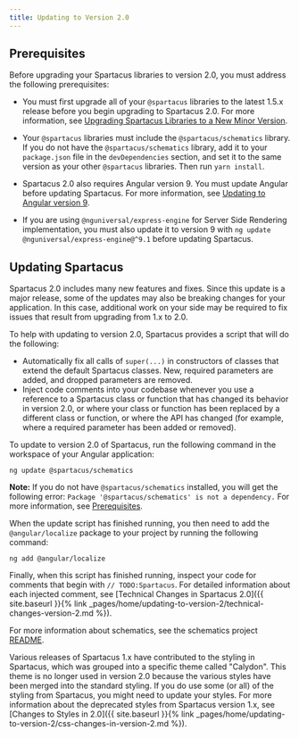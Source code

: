 ```yaml
---
title: Updating to Version 2.0
---
```


## Prerequisites

Before upgrading your Spartacus libraries to version 2.0, you must address the following prerequisites:

- You must first upgrade all of your `@spartacus` libraries to the latest 1.5.x release before you begin upgrading to Spartacus 2.0. For more information, see [Upgrading Spartacus Libraries to a New Minor Version](https://sap.github.io/spartacus-docs/release-information/#upgrading-spartacus-libraries-to-a-new-minor-version).

- Your `@spartacus` libraries must include the `@spartacus/schematics` library. If you do not have the `@spartacus/schematics` library, add it to your `package.json` file in the `devDependencies` section, and set it to the same version as your other `@spartacus` libraries. Then run `yarn install`.

- Spartacus 2.0 also requires Angular version 9. You must update Angular before updating Spartacus. For more information, see [Updating to Angular version 9](https://update.angular.io/).

- If you are using `@nguniversal/express-engine` for Server Side Rendering implementation, you must also update it to version 9 with `ng update @nguniversal/express-engine@^9.1` before updating Spartacus.     

## Updating Spartacus

Spartacus 2.0 includes many new features and fixes. Since this update is a major release, some of the updates may also be breaking changes for your application. In this case, additional work on your side may be required to fix issues that result from upgrading from 1.x to 2.0.

To help with updating to version 2.0, Spartacus provides a script that will do the following:

- Automatically fix all calls of `super(...)` in constructors of classes that extend the default Spartacus classes. New, required parameters are added, and dropped parameters are removed.
- Inject code comments into your codebase whenever you use a reference to a Spartacus class or function that has changed its behavior in version 2.0, or where your class or function has been replaced by a different class or function, or where the API has changed (for example, where a required parameter has been added or removed).

To update to version 2.0 of Spartacus, run the following command in the workspace of your Angular application:

```shell
ng update @spartacus/schematics
```

**Note:** If you do not have `@spartacus/schematics` installed, you will get the following error: `Package '@spartacus/schematics' is not a dependency.` For more information, see [Prerequisites](#prerequisites).

When the update script has finished running, you then need to add the `@angular/localize` package to your project by running the following command:

```shell
ng add @angular/localize
```

Finally, when this script has finished running, inspect your code for comments that begin with `// TODO:Spartacus`. For detailed information about each injected comment, see [Technical Changes in Spartacus 2.0]({{ site.baseurl }}{% link _pages/home/updating-to-version-2/technical-changes-version-2.md %}).

For more information about schematics, see the schematics project [README](https://github.com/SAP/spartacus/tree/develop/projects/schematics).

Various releases of Spartacus 1.x have contributed to the styling in Spartacus, which was grouped into a specific theme called "Calydon". This theme is no longer used in version 2.0 because the various styles have been merged into the standard styling. If you do use some (or all) of the styling from Spartacus, you might need to update your styles. For more information about the deprecated styles from Spartacus version 1.x, see [Changes to Styles in 2.0]({{ site.baseurl }}{% link _pages/home/updating-to-version-2/css-changes-in-version-2.md %}).
